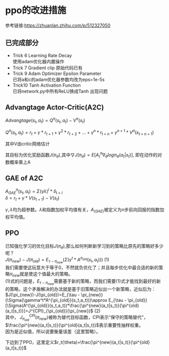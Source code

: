 # ppo的改进措施

参考链接:<https://zhuanlan.zhihu.com/p/512327050>  
  

## 已完成部分  
- Trick 6 Learning Rate Decay  
  使用adam优化器内置操作  
- Trick 7 Gradient clip
  原始代码已有
- Trick 9 Adam Optimizer Epsilon Parameter  
  已将a和c的adam优化器参数均改为eps=1e-5s
- Trick10 Tanh Activation Function  
  已将network.py中所有ReLU换成Tanh
  出现问题


## Advangtage Actor-Critic(A2C) 
$Advangtage(s_t,a_t) = Q^\pi(s_t,a_t) - V^\pi(s_t)$  
  

$Q^\pi(s_t,a_t) = r_t + \gamma*r_{t+1} + \gamma^2*r_{t+2}+...+\gamma^n*r_{t+n}+\gamma^{n+1}*V^\pi (s_{t+n+1})$  
  
其中V由critic网络估计  

  
其目标为优化奖励函数$J(\pi_\theta)$,其中$\nabla J(\pi_\theta) = E[A^\pi_t\nabla_\theta log\pi_\theta(a_t|s_t)]$,
即在动作的对数概率乘上A
  
## GAE of A2C
$A^\pi _{GAE} (s_t,a_t)=\Sigma(\gamma\lambda)^l * \delta_{t+l}$  
$\delta = r_t+\gamma*V(s_{t+1})-V(s_t)$
  

$\gamma,\lambda$均为超参数。$\lambda$和指数加权平均值有关，$A_(GAE)$被定义为n步前向回报的指数加权平均值。  
  
## PPO  
已知强化学习的优化目标$J(\pi_\theta)$,那么如何判断新学习到的策略比原先的策略好多少呢？  
$J(\pi_{new})-J(\pi_{old})=E_{\tau - \pi_{new}}(\Sigma(\gamma^t*A^{\pi_{old}}(s_t,a_t)))$    (1)  
我们需要使这玩意大于等于0，不然就负优化了；并且每步优化中最合适的新的策略$\pi_{new}$就是使这个值最大的策略。  
(1)式的问题是，$E_{\tau - \pi_{new}}$需要基于新的策略，而我们需要(1)式才能找到最好的新的策略，这个矛盾解决的办法就是基于旧策略近似出一个新策略，近似后为：  
$J(\pi_{new})-J(\pi_{old})=E_{\tau - \pi_{new}}(\Sigma(\gamma^t*A^{\pi_{old}}(s_t,a_t)))\approx E_{\tau - \pi_{old}}[\Sigma(A^{\pi_{old}}(s_t,a_t))*\frac{\pi^{new}(a_t|s_t)}{\pi^{old}(a_t|s_t)}]=J^{CPI}_{\pi_{old}}(\pi_{new})$    (2)  
其中，  $J^{CPI}_{\pi_{old}}(\pi_{new})$被称为替代目标函数，CPI表示“保守的策略替代”，$\frac{\pi^{new}(a_t|s_t)}{\pi^{old}(a_t|s_t)}$表示重要性抽样权重。  
因为是近似值，所以说要衡量误差（这里暂略）。  
  
下边到了PPO，这里定义$r_t(\theta)=\frac{\pi^{new}(a_t|s_t)}{\pi^{old}(a_t|s_t)}$